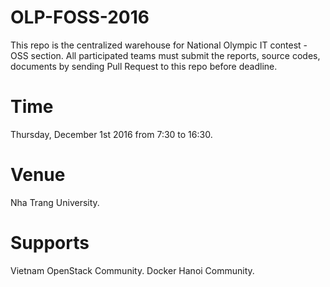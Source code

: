 # OLP-FOSS-2016
This repo is the centralized warehouse for National Olympic IT contest - OSS section. All participated teams must submit the reports, source codes, documents by sending Pull Request to this repo before deadline.

# Time
Thursday, December 1st 2016 from 7:30 to 16:30.

# Venue
Nha Trang University.

# Supports
Vietnam OpenStack Community.
Docker Hanoi Community.
